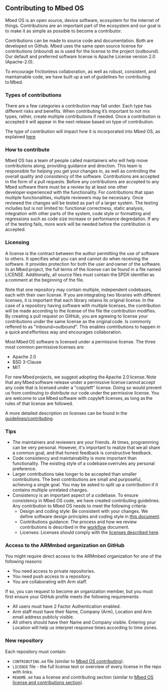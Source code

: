 ## Contributing to Mbed OS

Mbed OS is an open source, device software, ecosystem for the internet of things. Contributions are an important part of the ecosystem and our goal is to make it as simple as possible to become a contributor. 

Contributions can be made to source code and documentation. Both are developed on Github. Mbed uses the same open source license for contributions (inbound) as is used for the license to the project (outbound). Our default and preferred software license is Apache License version 2.0 (Apache-2.0). 

To encourage frictionless collaboration, as well as robust, consistent, and maintainable code, we have built up a set of guidelines for contributing to Mbed. 

### Types of contributions  
 
There are a few categories a contribution may fall under. Each type has different risks and benefits. When contributing it’s important to not mix types, rather, create multiple contributions if needed. Once a contribution is accepted it will appear in the next release based on type of contribution.  

The type of contribution will impact how it is incorporated into Mbed OS, as explained [here](../contributing/workflow.html)

### How to contribute  

Mbed OS has a team of people called maintainers who will help move contributions along, providing guidance and direction. This team is responsible for helping you get your changes in, as well as controlling the overall quality and consistency of the software. Contributions are accepted in the form of a pull requests. Before any contributions are accepted to any Mbed software there must be a review by at least one other developer experienced with the functionality. For contributions that span multiple functionalities, multiple reviewers may be necessary. Once reviewed the changes will be tested as part of a larger system. The testing includes but is not limited to: functional correctness, static analysis, integration with other parts of the system, code style or formatting and regressions such as code size increase or performance degredation. If any of the testing fails, more work will be needed before the contribution is accepted.

### Licensing  

A license is the contract between the author permitting the use of software to others. It specifies what you can and cannot do when receiving the software. It provides protection for both the user and owner of the software. In an Mbed project, the full terms of the license can be found in a file named LICENSE. Additionally, all source files must contain the SPDX identifier as a comment at the beginning of the file.  

Note that one repository may contain multiple, independent codebases, each with their own license. If you are integrating two libraries with different licenses, it is important that each library retains its original license. In the case of a repository having software with multiple licenses, the contribution will be made according to the license of the file the contribution modifies. By creating a pull request on GitHub, you are agreeing to license your contributions under the same license as the original code. Is commonly reffered to as "inbound=outbound". This enables contributions to happen in a quick and effortless way and encourages collaboration.  

Most Mbed OS software is licensed under a permissive license. The three most common permissive licenses are:  
- Apache 2.0  
- BSD 3-Clause  
- MIT

For new Mbed projects, we suggest adopting the Apache 2.0 license. Note that any Mbed software release under a permissive license cannot accept any code that is licensed under a "copyleft" license. Doing so would prevent us from continuing to distribute our code under the permissive license. You are welcome to use Mbed software with copyleft licenses, as long as the rules of that license are followed.  

A more detailed description on licenses can be found in the [guidelines/contributing](../contributing/guidelines/license.html).

### Tips  

- The maintainers and reviewers are your friends. At times, programming can be very personal. However, it's important to realize that we all share a common goal, and that honest feedback is constructive feedback. 
- Code consistency and maintainability is more important than functionality. The existing style of a codebase overrules any personal preference. 
- Larger contributions take longer to be accepted than smaller contributions. The best contributions are small and purposeful, achieving a single goal. You may be asked to split up a contribution if it contains multiple unrelated changes. 
- Consistency is an important aspect of a codebase. To ensure consistency in Mbed OS code, we have created contributing guidelines. Any contribution to Mbed OS needs to meet the following criteria:
    - Design and coding style: Be consistent with your changes. We define software design principles and coding style in [this document](../contributing/style.html).
    - Contributions guidance: The process and how we review contributions is described in the [workflow](../contributing/workflow.html) document.
    - Licenses: Licenses should comply with the [licenses described here](../contributing/license.html).

### Access to the ARMmbed organization on GitHub

You might require direct access to the ARMmbed organization for one of the following reasons:

- You need access to private repositories.
- You need push access to a repository.
- You are collaborating with Arm staff.

If so, you can request to become an organization member, but you must first ensure your GitHub profile meets the following requirements:

- All users must have 2 Factor Authentication enabled.
- Arm staff must have their Name, Company (Arm), Location and Arm email address publicly visible.
- All others should have their Name and Company visible. Entering your Location will help us interpret response times according to time zones.

### New repository

Each repository must contain:

- `CONTRIBUTING.md` file (similar to [Mbed OS contributing](https://github.com/ARMmbed/mbed-os/blob/master/CONTRIBUTING.md)).
- `LICENSE` file - the full license text or overview of every license in the repo with links.
- `README.md` has a license and contributing section (similar to [Mbed OS license and contributions section](https://github.com/ARMmbed/mbed-os/blob/master/README.md#license-and-contributions)).

